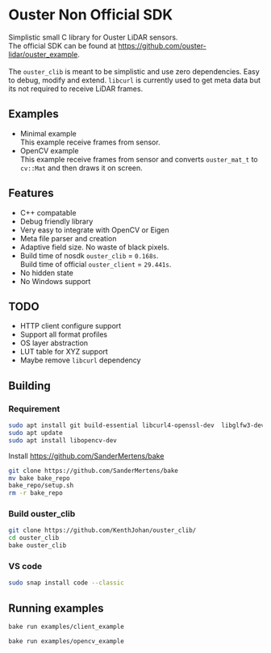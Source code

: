 # Ouster Non Official SDK
Simplistic small C library for Ouster LiDAR sensors.<br>
The official SDK can be found at https://github.com/ouster-lidar/ouster_example.
<br><br>
The `ouster_clib` is meant to be simplistic and use zero dependencies. Easy to debug, modify and extend.
`libcurl` is currently used to get meta data but its not required to receive LiDAR frames.




## Examples
* Minimal example<br>
This example receive frames from sensor.
* OpenCV example<br>
This example receive frames from sensor and converts `ouster_mat_t` to `cv::Mat` and then draws it on screen.


## Features
* C++ compatable
* Debug friendly library
* Very easy to integrate with OpenCV or Eigen
* Meta file parser and creation
* Adaptive field size. No waste of black pixels.
* Build time of nosdk `ouster_clib` = `0.168s`. <br>
Build time of official `ouster_client` = `29.441s`.
* No hidden state
* No Windows support

## TODO
* HTTP client configure support
* Support all format profiles
* OS layer abstraction
* LUT table for XYZ support
* Maybe remove `libcurl` dependency






## Building

### Requirement
```bash
sudo apt install git build-essential libcurl4-openssl-dev  libglfw3-dev libglew-dev
sudo apt update
sudo apt install libopencv-dev
```



Install https://github.com/SanderMertens/bake<br>
```bash
git clone https://github.com/SanderMertens/bake
mv bake bake_repo
bake_repo/setup.sh
rm -r bake_repo
```
### Build ouster_clib
```bash
git clone https://github.com/KenthJohan/ouster_clib/
cd ouster_clib
bake ouster_clib
```

### VS code
```bash
sudo snap install code --classic
```




## Running examples
```bash
bake run examples/client_example
```

```bash
bake run examples/opencv_example
```







